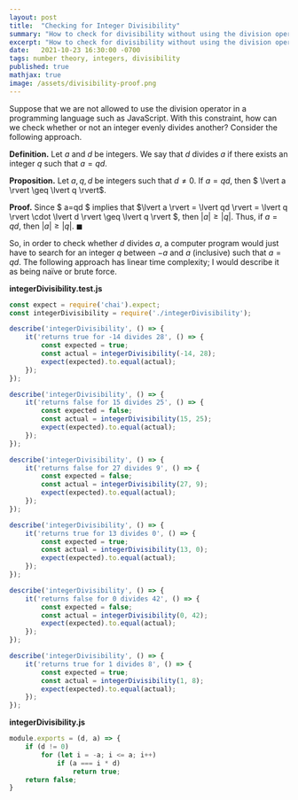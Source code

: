 ```yaml
---
layout: post
title:  "Checking for Integer Divisibility"
summary: "How to check for divisibility without using the division operator"
excerpt: "How to check for divisibility without using the division operator"
date:   2021-10-23 16:30:00 -0700
tags: number theory, integers, divisibility
published: true
mathjax: true
image: /assets/divisibility-proof.png
---
```


Suppose that we are not allowed to use the division operator in a programming language such as JavaScript.  With this constraint, how can we check whether or not an integer evenly divides another?  Consider the following approach.

**Definition.**  Let $a$ and $d$ be integers.  We say that $d$ divides $a$ if there exists an integer $q$ such that $a=qd$.

**Proposition.** Let $a, q, d$ be integers such that $d \neq 0$.  If $a = qd$, then $ \lvert a \rvert \geq \lvert q \rvert$.

**Proof.**  Since $ a=qd $ implies that $\lvert a \rvert = \lvert qd \rvert = \lvert q \rvert \cdot \lvert d \rvert \geq \lvert q \rvert $, then $\lvert a \rvert \geq \lvert q \rvert$.  Thus, if $a = qd$, then $\lvert a \rvert \geq \lvert q \rvert$. $\blacksquare$

So, in order to check whether $d$ divides $a$, a computer program would just have to search for an integer $q$ between $-a$ and $a$ (inclusive) such that $a = qd$.  The following approach has linear time complexity; I would describe it as being naïve or brute force.

**integerDivisibility.test.js**
```javascript
const expect = require('chai').expect;
const integerDivisibility = require('./integerDivisibility');

describe('integerDivisibility', () => {
    it('returns true for -14 divides 28', () => {
	    const expected = true;
        const actual = integerDivisibility(-14, 28);
        expect(expected).to.equal(actual);
    });
});

describe('integerDivisibility', () => {
    it('returns false for 15 divides 25', () => {
        const expected = false;
        const actual = integerDivisibility(15, 25);
        expect(expected).to.equal(actual);
    });
});

describe('integerDivisibility', () => {
    it('returns false for 27 divides 9', () => {
        const expected = false;
        const actual = integerDivisibility(27, 9);
        expect(expected).to.equal(actual);
    });
});

describe('integerDivisibility', () => {
    it('returns true for 13 divides 0', () => {
        const expected = true;
        const actual = integerDivisibility(13, 0);
        expect(expected).to.equal(actual);
    });
});

describe('integerDivisibility', () => {
    it('returns false for 0 divides 42', () => {
        const expected = false;
        const actual = integerDivisibility(0, 42);
        expect(expected).to.equal(actual);
    });
});

describe('integerDivisibility', () => {
    it('returns true for 1 divides 8', () => {
        const expected = true;
        const actual = integerDivisibility(1, 8);
        expect(expected).to.equal(actual);
    });
});
```

**integerDivisibility.js**
```javascript
module.exports = (d, a) => {
    if (d != 0)
        for (let i = -a; i <= a; i++)
            if (a === i * d)
                return true;
    return false;
}
```